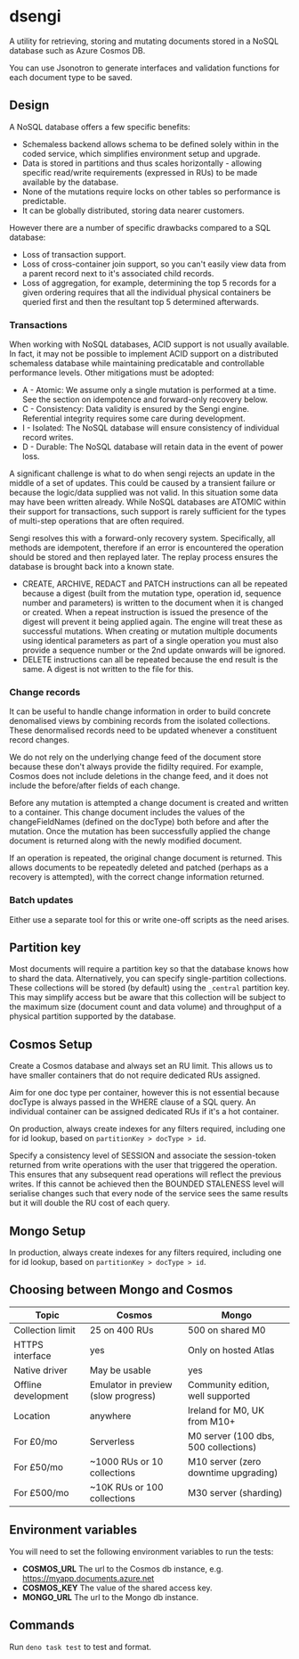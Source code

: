# dsengi

A utility for retrieving, storing and mutating documents stored in a NoSQL
database such as Azure Cosmos DB.

You can use Jsonotron to generate interfaces and validation functions for each
document type to be saved.

## Design

A NoSQL database offers a few specific benefits:

- Schemaless backend allows schema to be defined solely within in the coded
  service, which simplifies environment setup and upgrade.
- Data is stored in partitions and thus scales horizontally - allowing specific
  read/write requirements (expressed in RUs) to be made available by the
  database.
- None of the mutations require locks on other tables so performance is
  predictable.
- It can be globally distributed, storing data nearer customers.

However there are a number of specific drawbacks compared to a SQL database:

- Loss of transaction support.
- Loss of cross-container join support, so you can't easily view data from a
  parent record next to it's associated child records.
- Loss of aggregation, for example, determining the top 5 records for a given
  ordering requires that all the individual physical containers be queried first
  and then the resultant top 5 determined afterwards.

### Transactions

When working with NoSQL databases, ACID support is not usually available. In
fact, it may not be possible to implement ACID support on a distributed
schemaless database while maintaining predicatable and controllable performance
levels. Other mitigations must be adopted:

- A - Atomic: We assume only a single mutation is performed at a time. See the
  section on idempotence and forward-only recovery below.
- C - Consistency: Data validity is ensured by the Sengi engine. Referential
  integrity requires some care during development.
- I - Isolated: The NoSQL database will ensure consistency of individual record
  writes.
- D - Durable: The NoSQL database will retain data in the event of power loss.

A significant challenge is what to do when sengi rejects an update in the middle
of a set of updates. This could be caused by a transient failure or because the
logic/data supplied was not valid. In this situation some data may have been
written already. While NoSQL databases are ATOMIC within their support for
transactions, such support is rarely sufficient for the types of multi-step
operations that are often required.

Sengi resolves this with a forward-only recovery system. Specifically, all
methods are idempotent, therefore if an error is encountered the operation
should be stored and then replayed later. The replay process ensures the
database is brought back into a known state.

- CREATE, ARCHIVE, REDACT and PATCH instructions can all be repeated because a
  digest (built from the mutation type, operation id, sequence number and
  parameters) is written to the document when it is changed or created. When a
  repeat instruction is issued the presence of the digest will prevent it being
  applied again. The engine will treat these as successful mutations. When
  creating or mutation multiple documents using identical parameters as part of
  a single operation you must also provide a sequence number or the 2nd update
  onwards will be ignored.
- DELETE instructions can all be repeated because the end result is the same. A
  digest is not written to the file for this.

### Change records

It can be useful to handle change information in order to build concrete
denomalised views by combining records from the isolated collections. These
denormalised records need to be updated whenever a constituent record changes.

We do not rely on the underlying change feed of the document store because these
don't always provide the fidilty required. For example, Cosmos does not include
deletions in the change feed, and it does not include the before/after fields of
each change.

Before any mutation is attempted a change document is created and written to a
container. This change document includes the values of the changeFieldNames
(defined on the docType) both before and after the mutation. Once the mutation
has been successfully applied the change document is returned along with the
newly modified document.

If an operation is repeated, the original change document is returned. This
allows documents to be repeatedly deleted and patched (perhaps as a recovery is
attempted), with the correct change information returned.

### Batch updates

Either use a separate tool for this or write one-off scripts as the need arises.

## Partition key

Most documents will require a partition key so that the database knows how to
shard the data. Alternatively, you can specify single-partition collections.
These collections will be stored (by default) using the `_central` partition
key. This may simplify access but be aware that this collection will be subject
to the maximum size (document count and data volume) and throughput of a
physical partition supported by the database.

## Cosmos Setup

Create a Cosmos database and always set an RU limit. This allows us to have
smaller containers that do not require dedicated RUs assigned.

Aim for one doc type per container, however this is not essential because
docType is always passed in the WHERE clause of a SQL query. An individual
container can be assigned dedicated RUs if it's a hot container.

On production, always create indexes for any filters required, including one for
id lookup, based on `partitionKey > docType > id`.

Specify a consistency level of SESSION and associate the session-token returned
from write operations with the user that triggered the operation. This ensures
that any subsequent read operations will reflect the previous writes. If this
cannot be achieved then the BOUNDED STALENESS level will serialise changes such
that every node of the service sees the same results but it will double the RU
cost of each query.

## Mongo Setup

In production, always create indexes for any filters required, including one for
id lookup, based on `partitionKey > docType > id`.

## Choosing between Mongo and Cosmos

| Topic               | Cosmos                              | Mongo                                |
| ------------------- | ----------------------------------- | ------------------------------------ |
| Collection limit    | 25 on 400 RUs                       | 500 on shared M0                     |
| HTTPS interface     | yes                                 | Only on hosted Atlas                 |
| Native driver       | May be usable                       | yes                                  |
| Offline development | Emulator in preview (slow progress) | Community edition, well supported    |
| Location            | anywhere                            | Ireland for M0, UK from M10+         |
| For £0/mo           | Serverless                          | M0 server (100 dbs, 500 collections) |
| For £50/mo          | ~1000 RUs or 10 collections         | M10 server (zero downtime upgrading) |
| For £500/mo         | ~10K RUs or 100 collections         | M30 server (sharding)                |

## Environment variables

You will need to set the following environment variables to run the tests:

- **COSMOS_URL** The url to the Cosmos db instance, e.g.
  https://myapp.documents.azure.net
- **COSMOS_KEY** The value of the shared access key.
- **MONGO_URL** The url to the Mongo db instance.

## Commands

Run `deno task test` to test and format.
